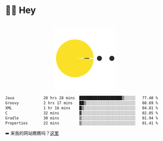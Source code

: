 
# 👋🏻 Hey
<div align="center">
	<br>
	<img src="https://raw.githubusercontent.com/Aniket965/Aniket965/master/pacman.svg?sanitize=true" width="200" height="200">
	<br>
</div>

<!--START_SECTION:waka-->

```text
Java             20 hrs 28 mins  ███████████████████▒░░░░░   77.40 %
Groovy           2 hrs 17 mins   ██▒░░░░░░░░░░░░░░░░░░░░░░   08.69 %
XML              1 hr 16 mins    █▒░░░░░░░░░░░░░░░░░░░░░░░   04.81 %
C                32 mins         ▓░░░░░░░░░░░░░░░░░░░░░░░░   02.05 %
Gradle           30 mins         ▒░░░░░░░░░░░░░░░░░░░░░░░░   01.94 %
Properties       22 mins         ▒░░░░░░░░░░░░░░░░░░░░░░░░   01.41 %
```

<!--END_SECTION:waka-->

 ➡️  来我的网站瞧瞧吗？[这里](https://www.shaolongfei.com)
